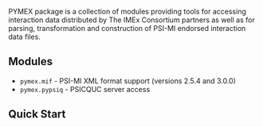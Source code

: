 PYMEX package is a collection of modules providing tools for accessing interaction
data distributed by The IMEx Consortium partners as well as for parsing, transformation
and construction of PSI-MI endorsed interaction data files.

## Modules

* ``pymex.mif`` - PSI-MI XML format support (versions 2.5.4 and 3.0.0) 
* ``pymex.pypsiq`` - PSICQUC server access

## Quick Start






